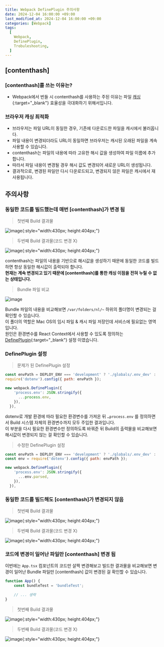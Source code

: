```yaml
---
title: Webpack DefinePlugin 주의사항
date: 2024-12-04 16:00:00 +09:00
last_modified_at: 2024-12-04 16:00:00 +09:00
categories: [Webpack]
tags:
  [
    Webpack,
    DefinePlugin,
    Trobuleshooting,
  ]
---
```



## [contenthash]
### [contenthash]를 쓰는 이유는?
- Webpack에서 번들 시 contenthash를 사용하는 주된 이유는 파일 [캐싱](https://webpack.js.org/guides/caching/#output-filenames){:target="_blank"} 효율성을 극대화하기 위해서입니다.

### 브라우저 캐싱 최적화
- 브라우저는 파일 URL이 동일한 경우, 기존에 다운로드한 파일을 캐시에서 불러옵니다. 
- 파일 내용이 변경되더라도 URL이 동일하면 브라우저는 캐시된 오래된 파일을 계속 사용할 수 있습니다.
- contenthash는 파일의 내용에 따라 고유한 해시 값을 생성하여 파일 이름에 추가합니다. 
- 따라서 파일 내용이 변경될 경우 해시 값도 변경되어 새로운 URL이 생성됩니다. 
- 결과적으로, 변경된 파일만 다시 다운로드되고, 변경되지 않은 파일은 캐시에서 재사용됩니다.

## 주의사항
### 동일한 코드를 빌드했는데 매번 [contenthash]가 변경 됨
> 첫번째 Build 결과물  

![image](https://github.com/user-attachments/assets/06864308-d7c2-4d10-936d-b1ab256de87a){:style="width:430px; height:404px;"}

> 두번째 Build 결과물(코드 변경 X)

![image](https://github.com/user-attachments/assets/e990a0d1-9bb1-47ce-a16c-bc08fd4d0c09){:style="width:430px; height:404px;"}

contenthash는 파일의 내용을 기반으로 해시값을 생성하기 때문에 동일한 코드를 빌드하면 항상 동일한 해시값이 출력되야 합니다.  
**현재는 계속 변경되고 있기 때문에 [contenthash]를 통한 캐싱 이점을 전혀 누릴 수 없는 상태입니다.**

> Bundle 파일 비교

![image](https://github.com/user-attachments/assets/72d0e8ca-963a-47c2-a022-d73a370cc7ef)

Bundle 파일의 내용을 비교해보면 `/var/folders/nl/~` 하위의 폴더명이 변경되는 걸 확인할 수 있습니다.  
이 폴더의 역할은 Mac OS의 임시 파일 & 캐시 파일 저장인데 서비스에 필요없는 영역입니다.  
원인은 환경변수를 React Context에서 사용할 수 있도록 정의하는 [DefinePlugin](https://webpack.js.org/plugins/define-plugin/){:target="_blank"} 설정 이였습니다.

### DefinePlugin 설정
> 문제가 된 DefinePlugin 설정

```javascript
const envPath = DEPLOY_ENV === 'development' ? './globals/.env_dev' : './globals/.env';
require('dotenv').config({ path: envPath });

new webpack.DefinePlugin({
    'process.env': JSON.stringify({
      ...process.env,
    }),
  }),
```

dotenv로 개발 환경에 따라 필요한 환경변수를 가져온 뒤 `…process.env` 를 정의하면서 Build 시스템 자체의 환경변수까지 모두 주입한 결과입니다.  
이 부분을 다시 필요한 환경변수만 정의하도록 바꿔준 뒤 Build의 출력물을 비교해보면 해시값이 변경되지 않는 걸 확인할 수 있습니다.  

> 수정한 DefinePlugin 설정

```javascript
const envPath = DEPLOY_ENV === 'development' ? './globals/.env_dev' : './globals/.env';
const env = require('dotenv').config({ path: envPath });

new webpack.DefinePlugin({
    'process.env': JSON.stringify({
      ...env.parsed,
    }),
  }),
```
### 동일한 코드를 빌드해도 [contenthash]가 변경되지 않음
> 첫번째 Build 결과물

![image](https://github.com/user-attachments/assets/810b0a09-1027-44b1-bd28-4813e1c707e3){:style="width:430px; height:404px;"}

> 두번째 Build 결과물(코드 변경 X)

![image](https://github.com/user-attachments/assets/7b591217-0f57-4a67-b1e5-62554cc064fa){:style="width:430px; height:404px;"}


### 코드에 변경이 일어난 파일만 [contenthash] 변경 됨 
이번에는 `App.tsx` 컴포넌트의 코드만 살짝 변경해보고 빌드한 결과물을 비교해보면 변경이 일어난 Bundle 파일만 [contenthash] 값이 변경된 걸 확인할 수 있습니다.
```jsx
function App() {
    const bundleTest = 'bundleTest';
    
    // ... 생략
}
```
> 첫번째 Build 결과물

![image](https://github.com/user-attachments/assets/3077c0c8-1365-421d-a1a9-8b8ee3b9824b){:style="width:430px; height:404px;"}

> 두번째 Build 결과물(코드 변경 X)

![image](https://github.com/user-attachments/assets/b56ccc65-dd37-4c32-b13c-01e183a63665){:style="width:430px; height:404px;"}

